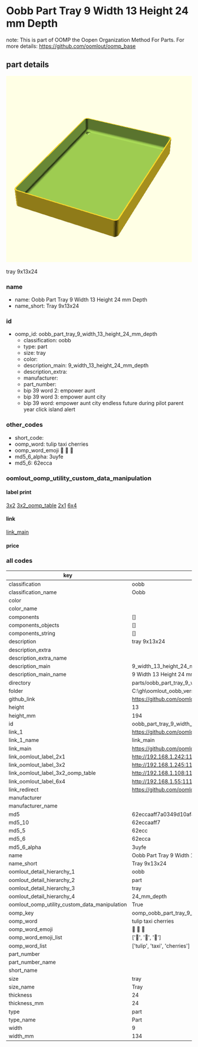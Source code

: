 # Oobb Part Tray 9 Width 13 Height 24 mm Depth  

note: This is part of OOMP the Oopen Organization Method For Parts. For more details: https://github.com/oomlout/oomp_base

##  part details
  

[![](3dpr.png)](3dpr.png)

tray 9x13x24



### name
* name: Oobb Part Tray 9 Width 13 Height 24 mm Depth
* name_short: Tray 9x13x24 
### id
* oomp_id: oobb_part_tray_9_width_13_height_24_mm_depth
  * classification: oobb
  * type: part
  * size: tray
  * color: 
  * description_main: 9_width_13_height_24_mm_depth
  * description_extra: 
  * manufacturer: 
  * part_number: 
  * bip 39 word 2: empower aunt
  * bip 39 word 3: empower aunt city
  * bip 39 word: empower aunt city endless future during pilot parent year click island alert

### other_codes
* short_code: 
* oomp_word: tulip taxi cherries
* oomp_word_emoji :tulip: :taxi: :cherries:
* md5_6_alpha: 3uyfe
* md5_6: 62ecca






### oomlout_oomp_utility_custom_data_manipulation
#### label print
[3x2](http://192.168.1.245:1112/?label=oomp%203uyfe)
[3x2_oomp_table](http://192.168.1.108:1112/?label=oomp%203uyfe)
[2x1](http://192.168.1.242:1112/?label=oomp%203uyfe)
[6x4](http://192.168.1.55:1112/?label=oomp%203uyfe)    

#### link

[link_main](https://github.com/oomlout/oomlout_oobb_version_4_generated_parts/tree/main/navigation_oomp/oobb/part/tray/9_width_13_height_24_mm_depth/part)                              

#### price







### all codes 
| key | value |  
| --- | --- |  
| classification | oobb |  
| classification_name | Oobb |  
| color |  |  
| color_name |  |  
| components | [] |  
| components_objects | [] |  
| components_string | [] |  
| description | tray 9x13x24 |  
| description_extra |  |  
| description_extra_name |  |  
| description_main | 9_width_13_height_24_mm_depth |  
| description_main_name | 9 Width 13 Height 24 mm Depth |  
| directory | parts/oobb_part_tray_9_width_13_height_24_mm_depth |  
| folder | C:\gh\oomlout_oobb_version_4_generated_parts\parts\oobb_part_tray_9_width_13_height_24_mm_depth |  
| github_link | https://github.com/oomlout/oomlout_oomp_part_src/tree/main/parts/oobb_part_tray_9_width_13_height_24_mm_depth |  
| height | 13 |  
| height_mm | 194 |  
| id | oobb_part_tray_9_width_13_height_24_mm_depth |  
| link_1 | https://github.com/oomlout/oomlout_oobb_version_4_generated_parts/tree/main/navigation_oomp/oobb/part/tray/9_width_13_height_24_mm_depth/part |  
| link_1_name | link_main |  
| link_main | https://github.com/oomlout/oomlout_oobb_version_4_generated_parts/tree/main/navigation_oomp/oobb/part/tray/9_width_13_height_24_mm_depth/part |  
| link_oomlout_label_2x1 | http://192.168.1.242:1112/?label=oomp%203uyfe |  
| link_oomlout_label_3x2 | http://192.168.1.245:1112/?label=oomp%203uyfe |  
| link_oomlout_label_3x2_oomp_table | http://192.168.1.108:1112/?label=oomp%203uyfe |  
| link_oomlout_label_6x4 | http://192.168.1.55:1112/?label=oomp%203uyfe |  
| link_redirect | https://github.com/oomlout/oomlout_oobb_version_4_generated_parts/tree/main/parts/oobb_tray_09_13_24 |  
| manufacturer |  |  
| manufacturer_name |  |  
| md5 | 62eccaaff7a0349d10af449a52c3d248 |  
| md5_10 | 62eccaaff7 |  
| md5_5 | 62ecc |  
| md5_6 | 62ecca |  
| md5_6_alpha | 3uyfe |  
| name | Oobb Part Tray 9 Width 13 Height 24 mm Depth |  
| name_short | Tray 9x13x24  |  
| oomlout_detail_hierarchy_1 | oobb |  
| oomlout_detail_hierarchy_2 | part |  
| oomlout_detail_hierarchy_3 | tray |  
| oomlout_detail_hierarchy_4 | 24_mm_depth |  
| oomlout_oomp_utility_custom_data_manipulation | True |  
| oomp_key | oomp_oobb_part_tray_9_width_13_height_24_mm_depth |  
| oomp_word | tulip taxi cherries |  
| oomp_word_emoji | :tulip: :taxi: :cherries: |  
| oomp_word_emoji_list | [':tulip:', ':taxi:', ':cherries:'] |  
| oomp_word_list | ['tulip', 'taxi', 'cherries'] |  
| part_number |  |  
| part_number_name |  |  
| short_name |  |  
| size | tray |  
| size_name | Tray |  
| thickness | 24 |  
| thickness_mm | 24 |  
| type | part |  
| type_name | Part |  
| width | 9 |  
| width_mm | 134 |  
